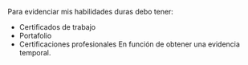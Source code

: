 Para evidenciar mis habilidades duras debo tener:
- Certificados de trabajo
- Portafolio
- Certificaciones profesionales
En función de obtener una evidencia temporal.